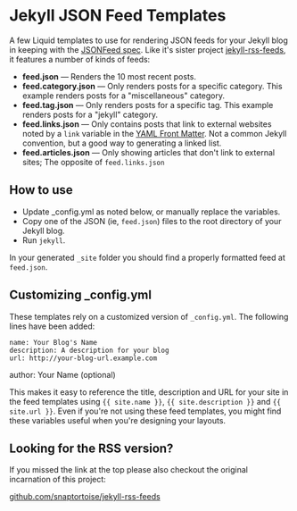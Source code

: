 Jekyll JSON Feed Templates
=========================

A few Liquid templates to use for rendering JSON feeds for your Jekyll blog in keeping with the [JSONFeed spec](https://jsonfeed.org/).  Like it's sister project [jekyll-rss-feeds](https://github.com/snaptortoise/jekyll-rss-feeds), it features a number of kinds of feeds:

- **feed.json** &mdash; Renders the 10 most recent posts.
- **feed.category.json** &mdash; Only renders posts for a specific category. This example renders posts for a "miscellaneous" category.
- **feed.tag.json** &mdash; Only renders posts for a specific tag. This example renders posts for a "jekyll" category.
- **feed.links.json** &mdash; Only contains posts that link to external websites noted by a <code>link</code> variable in the [YAML Front Matter](https://github.com/mojombo/jekyll/wiki/YAML-Front-Matter).  Not a common Jekyll convention, but a good way to generating a linked list.
- **feed.articles.json** &mdash; Only showing articles that don't link to external sites; The opposite of <code>feed.links.json</code>

How to use
----------
- Update \_config.yml as noted below, or manually replace the variables.
- Copy one of the JSON (ie, <code>feed.json</code>) files to the root directory of your Jekyll blog.
- Run <code>jekyll</code>.

In your generated <code>\_site</code> folder you should find a properly formatted feed at <code>feed.json</code>.

Customizing \_config.yml
------
These templates rely on a customized version of <code>\_config.yml</code>.  The following lines have been added:

	name: Your Blog's Name
	description: A description for your blog
	url: http://your-blog-url.example.com
  author: Your Name (optional)

This makes it easy to reference the title, description and URL for your site in the feed templates using <code>{{ site.name }}</code>, <code>{{ site.description }}</code> and <code>{{ site.url }}</code>.  Even if you're not using these feed templates, you might find these variables useful when you're designing your layouts.

## Looking for the RSS version?

If you missed the link at the top please also checkout the original incarnation of this project: 

[github.com/snaptortoise/jekyll-rss-feeds](https://github.com/snaptortoise/jekyll-rss-feeds)
